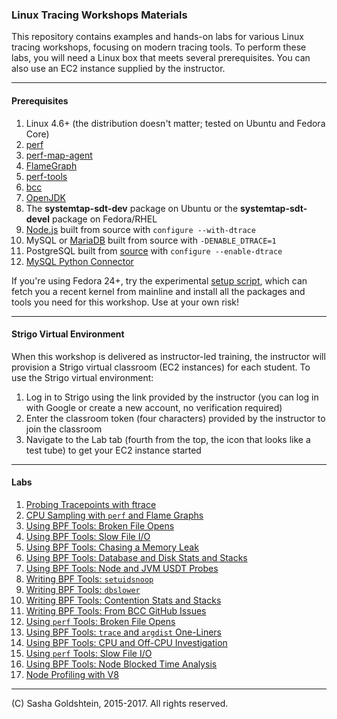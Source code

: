 ### Linux Tracing Workshops Materials

This repository contains examples and hands-on labs for various Linux tracing workshops, focusing on modern tracing tools.  To perform these labs, you will need a Linux box that meets several prerequisites. You can also use an EC2 instance supplied by the instructor.

- - -

#### Prerequisites

1. Linux 4.6+ (the distribution doesn't matter; tested on Ubuntu and Fedora Core)
1. [perf](https://perf.wiki.kernel.org/index.php/Main_Page)
1. [perf-map-agent](https://github.com/jrudolph/perf-map-agent)
1. [FlameGraph](https://github.com/brendangregg/FlameGraph)
1. [perf-tools](https://github.com/brendangregg/perf-tools)
1. [bcc](https://github.com/iovisor/bcc/blob/master/INSTALL.md)
1. [OpenJDK](http://openjdk.java.net)
1. The **systemtap-sdt-dev** package on Ubuntu or the **systemtap-sdt-devel** package on Fedora/RHEL
1. [Node.js](https://github.com/nodejs/node/wiki/Installation) built from source with `configure --with-dtrace`
1. MySQL or [MariaDB](https://mariadb.org) built from source with `-DENABLE_DTRACE=1`
1. PostgreSQL built from [source](https://github.com/postgres/postgres) with `configure --enable-dtrace`
1. [MySQL Python Connector](https://dev.mysql.com/doc/connector-python/en/connector-python-installation.html)

If you're using Fedora 24+, try the experimental [setup script](setup-fedora.sh), which can fetch you a recent kernel from mainline and install all the packages and tools you need for this workshop. Use at your own risk!

- - -

#### Strigo Virtual Environment

When this workshop is delivered as instructor-led training, the instructor will provision a Strigo virtual classroom (EC2 instances) for each student. To use the Strigo virtual environment:

1. Log in to Strigo using the link provided by the instructor (you can log in with Google or create a new account, no verification required)
1. Enter the classroom token (four characters) provided by the instructor to join the classroom
1. Navigate to the Lab tab (fourth from the top, the icon that looks like a test tube) to get your EC2 instance started

- - -

#### Labs

1. [Probing Tracepoints with ftrace](ftrace.md)
1. [CPU Sampling with `perf` and Flame Graphs](perf.md)
1. [Using BPF Tools: Broken File Opens](bpf-opens.md)
1. [Using BPF Tools: Slow File I/O](bpf-files.md)
1. [Using BPF Tools: Chasing a Memory Leak](bpf-memleak.md)
1. [Using BPF Tools: Database and Disk Stats and Stacks](bpf-io.md)
1. [Using BPF Tools: Node and JVM USDT Probes](bpf-usdt.md)
1. [Writing BPF Tools: `setuidsnoop`](bpf-setuidsnoop.md)
1. [Writing BPF Tools: `dbslower`](bpf-dbslower.md)
1. [Writing BPF Tools: Contention Stats and Stacks](bpf-contention.md)
1. [Writing BPF Tools: From BCC GitHub Issues](bpf-issues.md)
1. [Using `perf` Tools: Broken File Opens](perf-opens.md)
1. [Using BPF Tools: `trace` and `argdist` One-Liners](bpf-oneliners.md)
1. [Using BPF Tools: CPU and Off-CPU Investigation](bpf-cpu.md)
1. [Using `perf` Tools: Slow File I/O](perf-io.md)
1. [Using BPF Tools: Node Blocked Time Analysis](bpf-nodeblocked.md)
1. [Node Profiling with V8](node-prof.md)

- - -

(C) Sasha Goldshtein, 2015-2017. All rights reserved.


